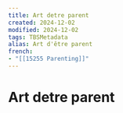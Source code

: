 ```yaml
---
title: Art detre parent
created: 2024-12-02
modified: 2024-12-02
tags: TBSMetadata
alias: Art d'être parent
french:
- "[[15255 Parenting]]"
---
```

# Art detre parent
